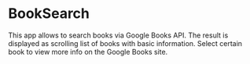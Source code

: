 # BookSearch

This app allows to search books via Google Books API.
The result is displayed as scrolling list of books with basic information. Select certain book to view more info on the Google Books site.
